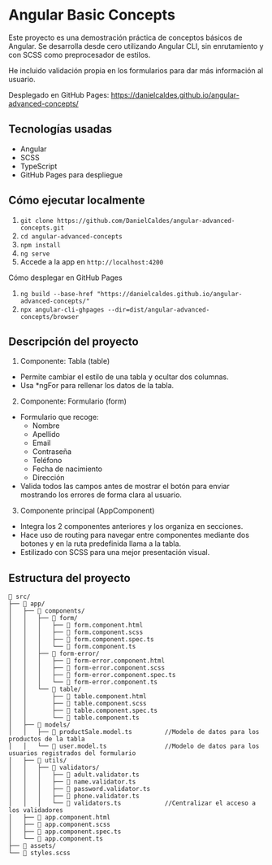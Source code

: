 # Angular Basic Concepts

Este proyecto es una demostración práctica de conceptos básicos de Angular. Se desarrolla desde cero utilizando Angular CLI, sin enrutamiento y con SCSS como preprocesador de estilos.

He incluido validación propia en los formularios para dar más información al usuario.

Desplegado en GitHub Pages: https://danielcaldes.github.io/angular-advanced-concepts/

## Tecnologías usadas
- Angular
- SCSS
- TypeScript
- GitHub Pages para despliegue

## Cómo ejecutar localmente
1. ``git clone https://github.com/DanielCaldes/angular-advanced-concepts.git``
2. ``cd angular-advanced-concepts``
3. ``npm install``
4. ``ng serve``
5. Accede a la app en ``http://localhost:4200``

Cómo desplegar en GitHub Pages
1. ``ng build --base-href "https://danielcaldes.github.io/angular-advanced-concepts/"``
2. ``npx angular-cli-ghpages --dir=dist/angular-advanced-concepts/browser``

## Descripción del proyecto

1. Componente: Tabla (table)
- Permite cambiar el estilo de una tabla y ocultar dos columnas.
- Usa *ngFor para rellenar los datos de la tabla.

2. Componente: Formulario (form)
- Formulario que recoge:
  - Nombre
  - Apellido
  - Email
  - Contraseña
  - Teléfono
  - Fecha de nacimiento
  - Dirección
- Valida todos las campos antes de mostrar el botón para enviar mostrando los errores de forma clara al usuario.

3. Componente principal (AppComponent)
- Integra los 2 componentes anteriores y los organiza en secciones.
- Hace uso de routing para navegar entre componentes mediante dos botones y en la ruta predefinida llama a la tabla.
- Estilizado con SCSS para una mejor presentación visual.

## Estructura del proyecto
```
📁 src/
├── 📁 app/
│   ├── 📁 components/
│   │   ├── 📁 form/
│   │   │   ├── 📄 form.component.html
│   │   │   ├── 📄 form.component.scss
│   │   │   ├── 📄 form.component.spec.ts
│   │   │   └── 📄 form.component.ts
│   │   ├── 📁 form-error/
│   │   │   ├── 📄 form-error.component.html
│   │   │   ├── 📄 form-error.component.scss
│   │   │   ├── 📄 form-error.component.spec.ts
│   │   │   └── 📄 form-error.component.ts
│   │   └── 📁 table/
│   │       ├── 📄 table.component.html
│   │       ├── 📄 table.component.scss
│   │       ├── 📄 table.component.spec.ts
│   │       └── 📄 table.component.ts
│   ├── 📁 models/
│   │   ├── 📄 productSale.model.ts         //Modelo de datos para los productos de la tabla
│   │   └── 📄 user.model.ts                //Modelo de datos para los usuarios registrados del formulario
│   ├── 📁 utils/
│   │   ├── 📁 validators/
│   │   │   ├── 📄 adult.validator.ts
│   │   │   ├── 📄 name.validator.ts
│   │   │   ├── 📄 password.validator.ts
│   │   │   ├── 📄 phone.validator.ts
│   │   │   └── 📄 validators.ts            //Centralizar el acceso a los validadores
│   ├── 📄 app.component.html
│   ├── 📄 app.component.scss
│   ├── 📄 app.component.spec.ts
│   └── 📄 app.component.ts
├── 📁 assets/
└── 📄 styles.scss
```